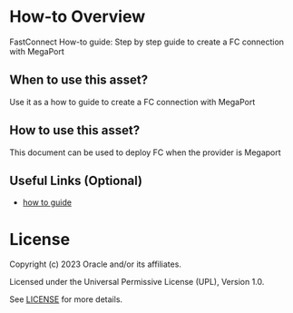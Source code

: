 # How-to Overview
 
FastConnect How-to guide: Step by step guide to create a FC connection with MegaPort
 
## When to use this asset?
 
Use it as a how to guide to create a FC connection with MegaPort

## How to use this asset?
 
This document can be used to deploy FC when the provider is Megaport
 
## Useful Links (Optional)

- [how to guide ](files/Connectivity-fc(1).pdf)

 
# License
 
Copyright (c) 2023 Oracle and/or its affiliates.
 
Licensed under the Universal Permissive License (UPL), Version 1.0.
 
See [LICENSE](https://github.com/oracle-devrel/technology-engineering/blob/folder-structure/LICENSE) for more details.